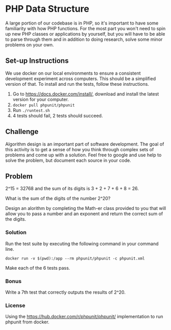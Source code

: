 # PHP Data Structure

A large portion of our codebase is in PHP, so it's important to have some familiarity with how PHP functions.  For the most part you won't need to spin up new PHP classes or applications by yourself, but you will have to be able to parse through them and in addition to doing research, solve some minor problems on your own.

## Set-up Instructions

We use docker on our local environments to ensure a consistent development experiment across computers.  This should be a simplified version of that.  To install and run the tests, follow these instructions.

1. Go to https://docs.docker.com/install/, download and install the latest version for your computer.
2. `docker pull phpunit/phpunit`
3. Run `./runtest.sh`
4. 4 tests should fail, 2 tests should succeed.

## Challenge

Algorithm design is an important part of software development.  The goal of this activity is to get a sense of how you think through complex sets of problems and come up with a solution. Feel free to google and use help to solve the problem, but document each source in your code.

## Problem

2^15 = 32768 and the sum of its digits is 3 + 2 + 7 + 6 + 8 = 26.

What is the sum of the digits of the number 2^20?

Design an alorithm by completing the Math-er class provided to you that will allow you to pass a number and an exponent and return the correct sum of the digits.

### Solution

Run the test suite by executing the following command in your command line.

`docker run -v $(pwd):/app --rm phpunit/phpunit -c phpunit.xml`

Make each of the 6 tests pass.

### Bonus

Write a 7th test that correctly outputs the results of 2^20.

### License

Using the https://hub.docker.com/r/phpunit/phpunit/ implementation to run phpunit from docker.